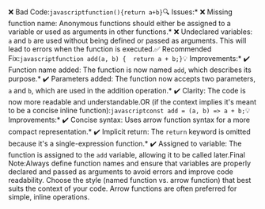 ❌ Bad Code:```javascriptfunction(){return a+b}```🔍 Issues:*   ❌ Missing function name: Anonymous functions should either be assigned to a variable or used as arguments in other functions.*   ❌ Undeclared variables: `a` and `b` are used without being defined or passed as arguments. This will lead to errors when the function is executed.✅ Recommended Fix:```javascriptfunction add(a, b) {  return a + b;}```💡 Improvements:*   ✔️ Function name added: The function is now named `add`, which describes its purpose.*   ✔️ Parameters added: The function now accepts two parameters, `a` and `b`, which are used in the addition operation.*   ✔️ Clarity: The code is now more readable and understandable.OR (if the context implies it's meant to be a concise inline function):```javascriptconst add = (a, b) => a + b;```💡 Improvements:*   ✔️ Concise syntax: Uses arrow function syntax for a more compact representation.*   ✔️ Implicit return:  The `return` keyword is omitted because it's a single-expression function.*   ✔️ Assigned to variable: The function is assigned to the `add` variable, allowing it to be called later.Final Note:Always define function names and ensure that variables are properly declared and passed as arguments to avoid errors and improve code readability. Choose the style (named function vs. arrow function) that best suits the context of your code.  Arrow functions are often preferred for simple, inline operations.